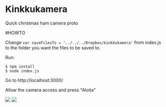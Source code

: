 Kinkkukamera
============

Quick christmas ham camera proto

#HOWTO

Change ```var saveFilesTo = '../../../Dropbox/kinkkukamera'``` from index.js to the folder you want the files to be saved to.

Run:

	$ npm install
	$ node index.js

Go to http://localhost:3000/

Allow the camera access and press "Aloita"

![](https://github.com/jakate/kinkkukamera/blob/master/demo1.jpeg)
![](https://github.com/jakate/kinkkukamera/blob/master/demo2.jpeg)

